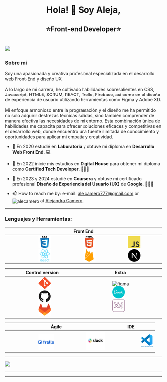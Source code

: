 <h1 align="center">Hola! 🤗 Soy Aleja,</h1>
<h2 align="center">⭐Front-end Developer⭐<h2>

![](https://i.imgur.com/sSiBtMs.jpg)

<h3 text-align="justify">Sobre mi</h3>

Soy una apasionada y creativa profesional especializada en el desarrollo web Front-End y diseño UX <br> 
<br>A lo largo de mi carrera, he cultivado habilidades sobresalientes en CSS, Javascript, HTML5, SCRUM, REACT, Trello, Firebase, así como en el diseño de experiencia de usuario utilizando herramientas como Figma y Adobe XD. <br>
<br>Mi enfoque armonioso entre la programación y el diseño me ha permitido no solo adquirir destrezas técnicas sólidas, sino también comprender de manera efectiva las necesidades de mi entorno. Esta combinación única de habilidades me capacita para ofrecer soluciones eficaces y competitivas en el desarrollo web, donde encuentro una fuente ilimitada de conocimiento y oportunidades para aplicar mi empatía y creatividad.

- 🌱 En 2020 estudié en <strong>Laboratoria</strong> y obtuve mi diploma en **Desarrollo Web Front End**. 💻

- 🌱 En 2022 inicie mis estudios en <strong>Digital House</strong> para obtener  mi diploma como **Certified Tech Developer**. 👩🏻‍💻

- 🌱 En 2023 y 2024 estudié en <strong>Coursera</strong> y obtuve mi certificado profesional **Diseño de Experiencia del Usuario (UX)** de <strong>Google</strong>. 👩🏻‍🎨

- 📫 How to reach me by: e-mail: <a href="mailto:ale.camero777">ale.camero777@gmail.com </a> or  <img align="center" src="https://raw.githubusercontent.com/rahuldkjain/github-profile-readme-generator/master/src/images/icons/Social/linked-in-alt.svg" alt="alecamero" height="25" width="25" /> at <a href="https://www.linkedin.com/in/alecamero" target="blank"> Alejandra Camero</a>.</p>

---

<h3 align="left">Lenguajes y Herramientas:</h3>

| Front End | 
| --------- | 
| <img src="https://raw.githubusercontent.com/devicons/devicon/master/icons/css3/css3-original-wordmark.svg" alt="css3" width="40" height="40" style="margin-left: 100px;"/> <img src="https://raw.githubusercontent.com/devicons/devicon/master/icons/html5/html5-original-wordmark.svg" alt="html5"  width="40" height="40" style="margin-left: 100px;" /> <img src="https://raw.githubusercontent.com/devicons/devicon/master/icons/javascript/javascript-original.svg" alt="javascript" width="40" height="40" style="margin-left: 100px;" /> <img src="https://github.com/devicons/devicon/blob/master/icons/react/react-original-wordmark.svg" alt="react" width="40" height="40" style="margin-left: 100px;" /> <img src="https://github.com/devicons/devicon/blob/master/icons/firebase/firebase-plain.svg" alt="Firebase" width="40" height="40" style="margin-left: 100px;" /> <img src="https://github.com/devicons/devicon/blob/master/icons/nextjs/nextjs-original.svg" alt="Nextjs" width="40" height="40" style="margin-left: 100px;" /> | 

| Control version | Extra |
| --------------- | ----- |
| <img src="https://github.com/devicons/devicon/blob/master/icons/git/git-original.svg" alt="git" width="40" height="40" style="margin-left: 100px;" /> <img src="https://github.com/devicons/devicon/blob/master/icons/github/github-original.svg" alt="github" width="40" height="40" style="margin-left: 100px;" /> <img src="https://github.com/devicons/devicon/blob/master/icons/gitlab/gitlab-original.svg" alt="gitlab" width="40" height="40" style="margin-left: 100px;" /> | <img src="https://www.vectorlogo.zone/logos/figma/figma-icon.svg" alt="figma" width="45" height="45" style="margin-left: 100px;" /> <img src="https://github.com/devicons/devicon/blob/master/icons/canva/canva-original.svg" alt="canva" width="40" height="40" style="margin-left: 100px;" /> <img src="https://github.com/devicons/devicon/blob/master/icons/xd/xd-line.svg" alt="mark down" width="40" height="40" style="margin-left: 100px;" /> |

| Ágile |  IDE |
| ----- | --- |
| <img src="https://github.com/devicons/devicon/blob/master/icons/trello/trello-plain-wordmark.svg" alt="trello" width="50" height="50" style="margin-left: 100px;" /> <img src="https://github.com/devicons/devicon/blob/master/icons/slack/slack-original-wordmark.svg" alt="slack" width="60" height="60" style="margin-left: 100px;" /> | <img src="https://github.com/devicons/devicon/blob/master/icons/vscode/vscode-original-wordmark.svg" alt="visual studio code" width="40" height="40" style="margin-left: 100px;" /> |

---
<p align="left">
  <img src="https://capsule-render.vercel.app/api?type=waving&color=gradient&height=100&section=footer"/>
</p>

---
---


